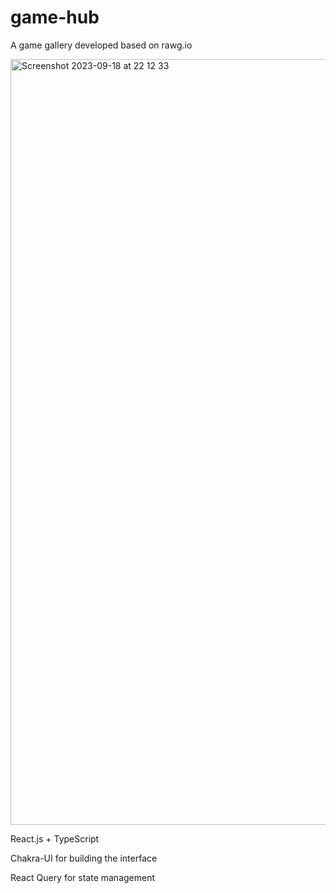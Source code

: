 # game-hub
A game gallery developed based on rawg.io

<img width="1225" alt="Screenshot 2023-09-18 at 22 12 33" src="https://github.com/AllenBoxinHao/game-hub/assets/89504311/994e723c-7b9c-4586-8358-ae22cedcedc2">

React.js + TypeScript

Chakra-UI for building the interface

React Query for state management
